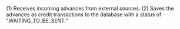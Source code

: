 (1) Receives incoming advances from external sources.
(2) Saves the advances as credit transactions to the database with a status of "WAITING_TO_BE_SENT."